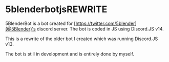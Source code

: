 # 5blenderbotjsREWRITE

5BlenderBot is a bot created for [https://twitter.com/5blender](@5Blender)'s discord server. The bot is coded in JS using Discord.JS v14.

This is a rewrite of the older bot I created which was running Discord.JS v13.

The bot is still in development and is entirely done by myself.
